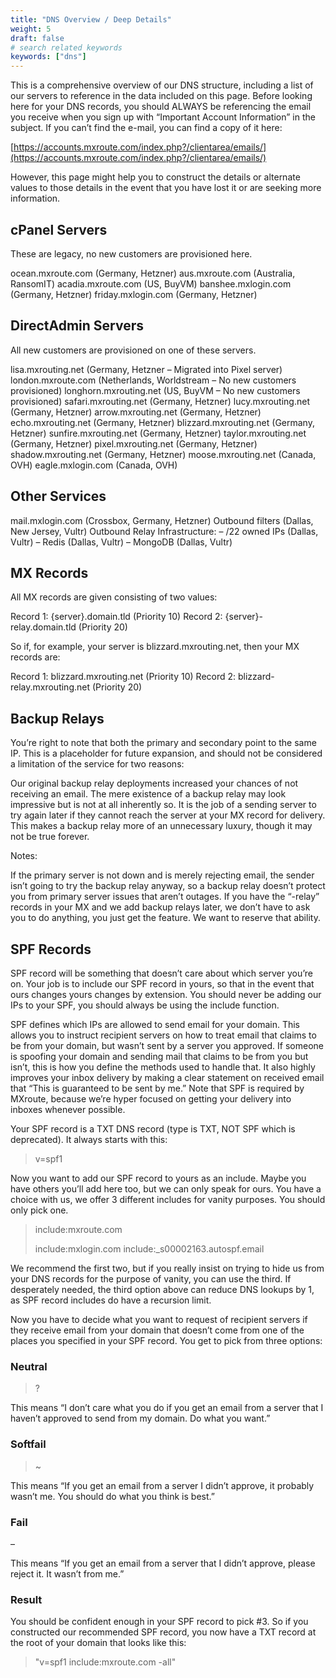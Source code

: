 ```yaml
---
title: "DNS Overview / Deep Details"
weight: 5
draft: false
# search related keywords
keywords: ["dns"]
---
```


This is a comprehensive overview of our DNS structure, including a list of our servers to reference in the data included on this page. Before looking here for your DNS records, you should ALWAYS be referencing the email you receive when you sign up with “Important Account Information” in the subject. If you can’t find the e-mail, you can find a copy of it here:

[https://accounts.mxroute.com/index.php?/clientarea/emails/](https://accounts.mxroute.com/index.php?/clientarea/emails/) 

However, this page might help you to construct the details or alternate values to those details in the event that you have lost it or are seeking more information.

## cPanel Servers

These are legacy, no new customers are provisioned here.

ocean.mxroute.com (Germany, Hetzner)
aus.mxroute.com (Australia, RansomIT)
acadia.mxroute.com (US, BuyVM)
banshee.mxlogin.com (Germany, Hetzner)
friday.mxlogin.com (Germany, Hetzner)

## DirectAdmin Servers

All new customers are provisioned on one of these servers.

lisa.mxrouting.net (Germany, Hetzner – Migrated into Pixel server)
london.mxroute.com (Netherlands, Worldstream – No new customers provisioned)
longhorn.mxrouting.net (US, BuyVM – No new customers provisioned)
safari.mxrouting.net (Germany, Hetzner)
lucy.mxrouting.net (Germany, Hetzner)
arrow.mxrouting.net (Germany, Hetzner)
echo.mxrouting.net (Germany, Hetzner)
blizzard.mxrouting.net (Germany, Hetzner)
sunfire.mxrouting.net (Germany, Hetzner)
taylor.mxrouting.net (Germany, Hetzner)
pixel.mxrouting.net (Germany, Hetzner)
shadow.mxrouting.net (Germany, Hetzner)
moose.mxrouting.net (Canada, OVH)
eagle.mxlogin.com (Canada, OVH)

## Other Services

mail.mxlogin.com (Crossbox, Germany, Hetzner)
Outbound filters (Dallas, New Jersey, Vultr)
Outbound Relay Infrastructure:
– /22 owned IPs (Dallas, Vultr)
– Redis (Dallas, Vultr)
– MongoDB (Dallas, Vultr)

## MX Records

All MX records are given consisting of two values:

Record 1: {server}.domain.tld (Priority 10)
Record 2: {server}-relay.domain.tld (Priority 20)

So if, for example, your server is blizzard.mxrouting.net, then your MX records are:

Record 1: blizzard.mxrouting.net (Priority 10)
Record 2: blizzard-relay.mxrouting.net (Priority 20)

## Backup Relays

You’re right to note that both the primary and secondary point to the same IP. This is a placeholder for future expansion, and should not be considered a limitation of the service for two reasons:

Our original backup relay deployments increased your chances of not receiving an email. The mere existence of a backup relay may look impressive but is not at all inherently so.
It is the job of a sending server to try again later if they cannot reach the server at your MX record for delivery. This makes a backup relay more of an unnecessary luxury, though it may not be true forever.

Notes:

If the primary server is not down and is merely rejecting email, the sender isn’t going to try the backup relay anyway, so a backup relay doesn’t protect you from primary server issues that aren’t outages.
If you have the “-relay” records in your MX and we add backup relays later, we don’t have to ask you to do anything, you just get the feature. We want to reserve that ability.

## SPF Records

SPF record will be something that doesn’t care about which server you’re on. Your job is to include our SPF record in yours, so that in the event that ours changes yours changes by extension. You should never be adding our IPs to your SPF, you should always be using the include function.

SPF defines which IPs are allowed to send email for your domain. This allows you to instruct recipient servers on how to treat email that claims to be from your domain, but wasn’t sent by a server you approved. If someone is spoofing your domain and sending mail that claims to be from you but isn’t, this is how you define the methods used to handle that. It also highly improves your inbox delivery by making a clear statement on received email that “This is guaranteed to be sent by me.” Note that SPF is required by MXroute, because we’re hyper focused on getting your delivery into inboxes whenever possible.

Your SPF record is a TXT DNS record (type is TXT, NOT SPF which is deprecated). It always starts with this:

> v=spf1

Now you want to add our SPF record to yours as an include. Maybe you have others you’ll add here too, but we can only speak for ours. You have a choice with us, we offer 3 different includes for vanity purposes. You should only pick one.

> include:mxroute.com
> 
> include:mxlogin.com
> include:_s00002163.autospf.email

We recommend the first two, but if you really insist on trying to hide us from your DNS records for the purpose of vanity, you can use the third. If desperately needed, the third option above can reduce DNS lookups by 1, as SPF record includes do have a recursion limit.

Now you have to decide what you want to request of recipient servers if they receive email from your domain that doesn’t come from one of the places you specified in your SPF record. You get to pick from three options:

### Neutral

> ?

This means “I don’t care what you do if you get an email from a server that I haven’t approved to send from my domain. Do what you want.”

### Softfail

> ~

This means “If you get an email from a server I didn’t approve, it probably wasn’t me. You should do what you think is best.”

### Fail

–

This means “If you get an email from a server that I didn’t approve, please reject it. It wasn’t from me.”

### Result

You should be confident enough in your SPF record to pick #3. So if you constructed our recommended SPF record, you now have a TXT record at the root of your domain that looks like this:

> "v=spf1 include:mxroute.com -all"
